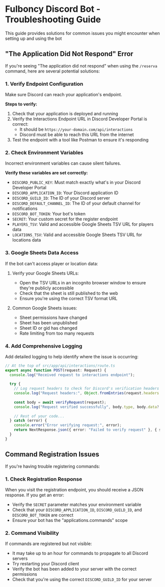 # Fulboncy Discord Bot - Troubleshooting Guide

This guide provides solutions for common issues you might encounter when setting up and using the bot

## "The Application Did Not Respond" Error

If you're seeing "The application did not respond" when using the `/reserva` command, here are several potential solutions:

### 1. Verify Endpoint Configuration

Make sure Discord can reach your application's endpoint.

**Steps to verify:**
1. Check that your application is deployed and running
2. Verify the Interactions Endpoint URL in Discord Developer Portal is correct:
   - It should be `https://your-domain.com/api/interactions`
   - Discord must be able to reach this URL from the internet
3. Test the endpoint with a tool like Postman to ensure it's responding

### 2. Check Environment Variables

Incorrect environment variables can cause silent failures.

**Verify these variables are set correctly:**
- `DISCORD_PUBLIC_KEY`: Must match exactly what's in your Discord Developer Portal
- `DISCORD_APPLICATION_ID`: Your Discord application ID
- `DISCORD_GUILD_ID`: The ID of your Discord server
- `DISCORD_DEFAULT_CHANNEL_ID`: The ID of your default channel for notifications
- `DISCORD_BOT_TOKEN`: Your bot's token
- `SECRET`: Your custom secret for the register endpoint
- `PLAYERS_TSV`: Valid and accessible Google Sheets TSV URL for players data
- `LOCATIONS_TSV`: Valid and accessible Google Sheets TSV URL for locations data

### 3. Google Sheets Data Access

If the bot can't access player or location data:

1. Verify your Google Sheets URLs:
   - Open the TSV URLs in an incognito browser window to ensure they're publicly accessible
   - Check that the sheet is still published to the web
   - Ensure you're using the correct TSV format URL

2. Common Google Sheets issues:
   - Sheet permissions have changed
   - Sheet has been unpublished
   - Sheet ID or gid has changed
   - Rate limiting from too many requests

### 4. Add Comprehensive Logging

Add detailed logging to help identify where the issue is occurring:

```typescript
// At the top of src/app/api/interactions/route.ts
export async function POST(request: Request) {
  console.log("Received request to interactions endpoint");
  
  try {
    // Log request headers to check for Discord's verification headers
    console.log("Request headers:", Object.fromEntries(request.headers.entries()));
    
    const body = await verifyRequest(request);
    console.log("Request verified successfully", body.type, body.data?.name);
    
    // Rest of your code...
  } catch (error) {
    console.error("Error verifying request:", error);
    return NextResponse.json({ error: "Failed to verify request" }, { status: 401 });
  }
}
```

## Command Registration Issues

If you're having trouble registering commands:

### 1. Check Registration Response

When you visit the registration endpoint, you should receive a JSON response. If you get an error:

- Verify the `SECRET` parameter matches your environment variable
- Check that your `DISCORD_APPLICATION_ID`, `DISCORD_GUILD_ID`, and `DISCORD_BOT_TOKEN` are correct
- Ensure your bot has the "applications.commands" scope

### 2. Command Visibility

If commands are registered but not visible:

- It may take up to an hour for commands to propagate to all Discord servers
- Try restarting your Discord client
- Verify the bot has been added to your server with the correct permissions
- Check that you're using the correct `DISCORD_GUILD_ID` for your server
